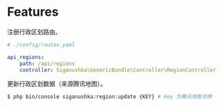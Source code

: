 # Features

注册行政区划路由。

```yaml
# ./config/routes.yaml

api_regions:
    path: /api/regions
    controller: Siganushka\GenericBundle\Controller\RegionController
```

更新行政区划数据（来源腾讯地图）。

```bash
$ php bin/console siganushka:region:update {KEY} # key 为腾讯地图令牌
```
